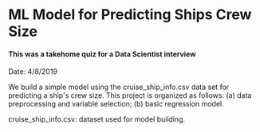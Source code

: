 # ML Model for Predicting Ships Crew Size

#### This was a takehome quiz for a Data Scientist interview

Date: 4/8/2019

We build a simple model using the cruise_ship_info.csv data set for predicting a ship's crew size. This project is organized as follows: (a) data preprocessing and variable selection; (b) basic regression model.

cruise_ship_info.csv: dataset used for model building.
